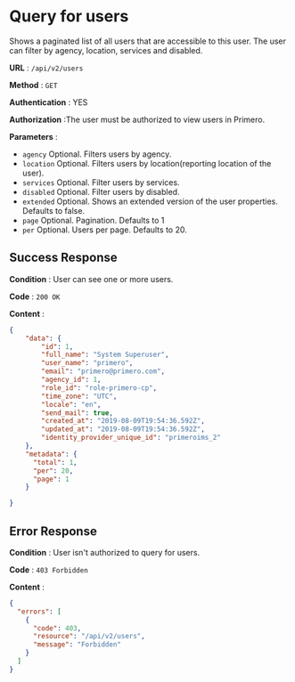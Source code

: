 # Query for users

Shows a paginated list of all users that are accessible to this user. The user can filter by agency, location, services and disabled.

**URL** : `/api/v2/users`

**Method** : `GET`

**Authentication** : YES

**Authorization** :The user must be authorized to view users in Primero.

**Parameters** : 

* `agency` Optional. Filters users by agency.
* `location` Optional. Filters users by location(reporting location of the user).
* `services` Optional. Filter users by services.
* `disabled` Optional. Filter users by disabled.
* `extended` Optional. Shows an extended version of the user properties. Defaults to false.
* `page` Optional. Pagination. Defaults to 1
* `per` Optional. Users per page. Defaults to 20. 

## Success Response

**Condition** : User can see one or more users. 

**Code** : `200 OK`

**Content** :

```json
{
    "data": {
        "id": 1,
        "full_name": "System Superuser",
        "user_name": "primero",
        "email": "primero@primero.com",
        "agency_id": 1,
        "role_id": "role-primero-cp",
        "time_zone": "UTC",
        "locale": "en",
        "send_mail": true,
        "created_at": "2019-08-09T19:54:36.592Z",
        "updated_at": "2019-08-09T19:54:36.592Z",
        "identity_provider_unique_id": "primeroims_2"
    },
    "metadata": {
      "total": 1,
      "per": 20,
      "page": 1
    }

}
```
## Error Response

**Condition** : User isn't authorized to query for users. 

**Code** : `403 Forbidden`

**Content** :

```json
{
  "errors": [
    {
      "code": 403,
      "resource": "/api/v2/users",
      "message": "Forbidden"
    }
  ]
}
```
